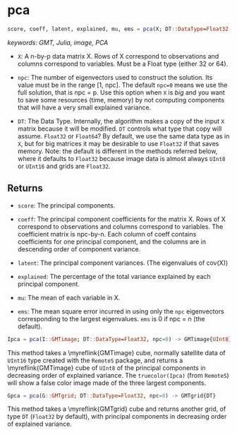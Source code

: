 # pca

```julia
score, coeff, latent, explained, mu, ems = pca(X; DT::DataType=Float32, npc=0)
```

*keywords: GMT, Julia, image, PCA*

- `X`: A n-by-p data matrix X. Rows of X correspond to observations and columns correspond to variables.
  Must be a Float type (either 32 or 64).
  
- `npc`: The number of eigenvectors used to construct the solution. Its value must be in the range [1, npc].
  The default `npc=0` means we use the full solution, that is npc = p. Use this option when `X` is *big* and
  you want to save some resources (time, memory) by not computing components that will have a very small
  explained variance.

- `DT`: The Data Type. Internally, the algorithm makes a copy of the input `X` matrix because it will be
  modified. `DT` controls what type that copy will assume. ``Float32`` or ``Float64``? By default, we use the same
  data type as in `X`, but for big matrices it may be desirable to use ``Float32`` if that saves memory.
  Note: the default is different in the methods referred below, where it defaults to ``Float32`` because image
  data is almost always ``UInt8`` or ``UInt16`` and grids are ``Float32``.
  
Returns
-------
  
- `score`: The principal components.

- `coeff`: The principal component coefficients for the matrix X. Rows of X correspond to observations and
  columns correspond to variables. The coefficient matrix is npc-by-n. Each column of coeff contains coefficients
  for one principal component, and the columns are in descending order of component variance.

- `latent`: The principal component variances. (The eigenvalues of cov(X))

- `explained`: The percentage of the total variance explained by each principal component.

- `mu`: The mean of each variable in X.

- `ems`: The mean square error incurred in using only the `npc` eigenvectors corresponding to the largest
  eigenvalues. `ems` is 0 if npc = n (the default). 


```julia
Ipca = pca(I::GMTimage; DT::DataType=Float32, npc=0) -> GMTimage{UInt8}
```

This method takes a \myreflink{GMTimage} cube, normally satellite data of ``UInt16`` type created with the ``RemoteS`` package,
and returns a \myreflink{GMTimage} cube of ``UInt8`` of the principal components in decreasing order of explained variance.
The ``truecolor(Ipca)`` (from ``RemoteS``) will show a false color image made of the three largest components.

```julia
Gpca = pca(G::GMTgrid; DT::DataType=Float32, npc=0) -> GMTgrid{DT}
```

This method takes a \myreflink{GMTgrid} cube and returns another grid, of type `DT` (``Float32`` by default), with principal
components in decreasing order of explained variance.
